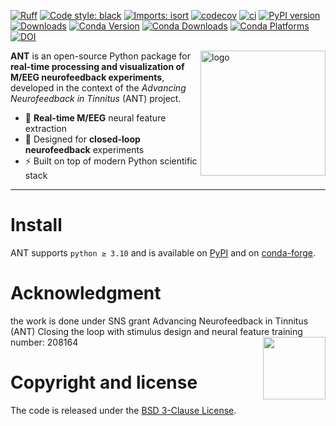 [![Ruff](https://img.shields.io/endpoint?url=https://raw.githubusercontent.com/astral-sh/ruff/main/assets/badge/v2.json)](https://github.com/astral-sh/ruff)
[![Code style: black](https://img.shields.io/badge/code%20style-black-000000.svg)](https://github.com/psf/black)
[![Imports: isort](https://img.shields.io/badge/%20imports-isort-%231674b1?style=flat&labelColor=ef8336)](https://pycqa.github.io/isort/)
[![codecov](https://codecov.io/gh/mne-tools/mne-lsl/graph/badge.svg?token=Xoeh6T13qi)](https://codecov.io/gh/mne-tools/mne-lsl)
[![ci](https://github.com/mne-tools/mne-lsl/actions/workflows/ci.yaml/badge.svg?branch=main)](https://github.com/mne-tools/mne-lsl/actions/workflows/ci.yaml)
[![PyPI version](https://badge.fury.io/py/mne-lsl.svg)](https://badge.fury.io/py/mne-lsl)
[![Downloads](https://static.pepy.tech/badge/mne-lsl)](https://pepy.tech/project/mne-lsl)
[![Conda Version](https://img.shields.io/conda/vn/conda-forge/mne-lsl.svg)](https://anaconda.org/conda-forge/mne-lsl)
[![Conda Downloads](https://img.shields.io/conda/dn/conda-forge/mne-lsl.svg)](https://anaconda.org/conda-forge/mne-lsl)
[![Conda Platforms](https://img.shields.io/conda/pn/conda-forge/mne-lsl.svg)](https://anaconda.org/conda-forge/mne-lsl)
[![DOI](https://joss.theoj.org/papers/10.21105/joss.08088/status.svg)](https://doi.org/10.21105/joss.08088)

<img align="right" src="https://raw.githubusercontent.com/payamsash/ANT/main/doc/_static/ANT_Logo_Horizontal.svg" alt="logo" width="200"/>

**ANT** is an open-source Python package for **real-time processing and visualization of M/EEG neurofeedback experiments**,  
developed in the context of the *Advancing Neurofeedback in Tinnitus* (ANT) project.

- 🧠 **Real-time M/EEG** neural feature extraction
- 🎯 Designed for **closed-loop neurofeedback** experiments
- ⚡ Built on top of modern Python scientific stack

---

# Install

ANT supports `python ≥ 3.10` and is available on
[PyPI](https://pypi.org/project/ANT/) and on
[conda-forge](https://anaconda.org/conda-forge/ANT).


# Acknowledgment
 the work is done under SNS grant Advancing Neurofeedback in Tinnitus (ANT) Closing the loop with stimulus design and neural feature training number: 208164 
<img align="right" src="https://raw.githubusercontent.com/payamsash/ANT/main/doc/_static/SNF.png" width=100>

# Copyright and license

The code is released under the
[BSD 3-Clause License](https://opensource.org/license/bsd-3-clause/).
